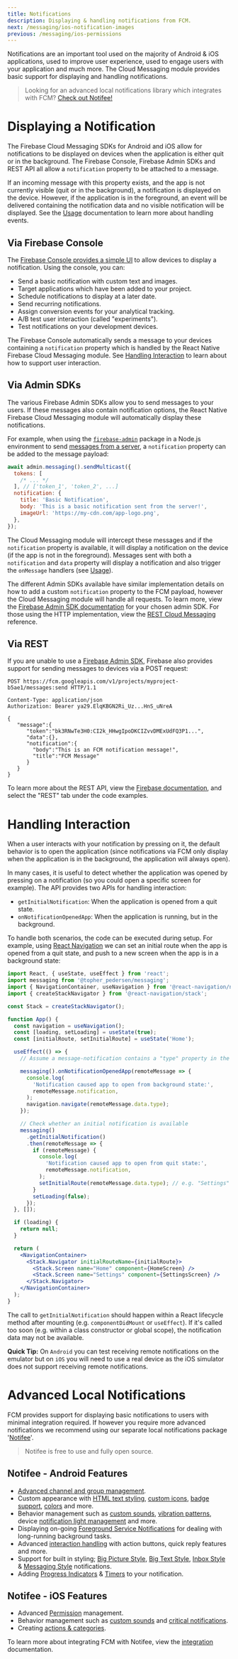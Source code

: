 ```yaml
---
title: Notifications
description: Displaying & handling notifications from FCM.
next: /messaging/ios-notification-images
previous: /messaging/ios-permissions
---
```


Notifications are an important tool used on the majority of Android & iOS applications, used to improve user
experience, used to engage users with your application and much more. The Cloud Messaging module provides basic support for
displaying and handling notifications.

> Looking for an advanced local notifications library which integrates with FCM? [Check out Notifee!](https://notifee.app)

# Displaying a Notification

The Firebase Cloud Messaging SDKs for Android and iOS allow for notifications to be displayed on devices when the application
is either quit or in the background. The Firebase Console, Firebase Admin SDKs and REST API all allow a `notification`
property to be attached to a message.

If an incoming message with this property exists, and the app is not currently visible (quit or in the background),
a notification is displayed on the device. However, if the application is in the foreground, an event will be delivered
containing the notification data and no visible notification will be displayed. See the [Usage](/messaging/usage) documentation
to learn more about handling events.

## Via Firebase Console

The [Firebase Console provides a simple UI](https://console.firebase.google.com/project/_/notification) to allow devices
to display a notification. Using the console, you can:

- Send a basic notification with custom text and images.
- Target applications which have been added to your project.
- Schedule notifications to display at a later date.
- Send recurring notifications.
- Assign conversion events for your analytical tracking.
- A/B test user interaction (called "experiments").
- Test notifications on your development devices.

The Firebase Console automatically sends a message to your devices containing a `notification` property which is handled
by the React Native Firebase Cloud Messaging module. See [Handling Interaction](#handling-interaction) to learn about how
to support user interaction.

## Via Admin SDKs

The various Firebase Admin SDKs allow you to send messages to your users. If these messages also contain notification
options, the React Native Firebase Cloud Messaging module will automatically display these notifications.

For example, when using the [`firebase-admin`](https://www.npmjs.com/package/firebase-admin) package in a Node.js environment
to send [messages from a server](/messaging/server-integration), a `notification` property can be added to the message payload:

```js
await admin.messaging().sendMulticast({
  tokens: [
    /* ... */
  ], // ['token_1', 'token_2', ...]
  notification: {
    title: 'Basic Notification',
    body: 'This is a basic notification sent from the server!',
    imageUrl: 'https://my-cdn.com/app-logo.png',
  },
});
```

The Cloud Messaging module will intercept these messages and if the `notification` property is available, it will display
a notification on the device (if the app is not in the foreground). Messages sent with both a `notification` and `data` property
will display a notification and also trigger the `onMessage` handlers (see [Usage](/messaging/usage)).

The different Admin SDKs available have similar implementation details on how to add a custom `notification` property to
the FCM payload, however the Cloud Messaging module will handle all requests. To learn more, view the
[Firebase Admin SDK documentation](https://firebase.google.com/docs/reference/admin) for your chosen admin SDK. For those using the
HTTP implementation, view the [REST Cloud Messaging](https://firebase.google.com/docs/reference/fcm/rest/v1/projects.messages)
reference.

## Via REST

If you are unable to use a [Firebase Admin SDK](https://firebase.google.com/docs/reference/admin), Firebase also provides
support for sending messages to devices via a POST request:

```HTTP
POST https://fcm.googleapis.com/v1/projects/myproject-b5ae1/messages:send HTTP/1.1

Content-Type: application/json
Authorization: Bearer ya29.ElqKBGN2Ri_Uz...HnS_uNreA

{
   "message":{
      "token":"bk3RNwTe3H0:CI2k_HHwgIpoDKCIZvvDMExUdFQ3P1...",
      "data":{},
      "notification":{
        "body":"This is an FCM notification message!",
        "title":"FCM Message"
      }
   }
}
```

To learn more about the REST API, view the [Firebase documentation](https://firebase.google.com/docs/cloud-messaging/send-message),
and select the "REST" tab under the code examples.

# Handling Interaction

When a user interacts with your notification by pressing on it, the default behavior is to open the application (since
notifications via FCM only display when the application is in the background, the application will always open).

In many cases, it is useful to detect whether the application was opened by pressing on a notification (so you
could open a specific screen for example). The API provides two APIs for handling interaction:

- `getInitialNotification`: When the application is opened from a quit state.
- `onNotificationOpenedApp`: When the application is running, but in the background.

To handle both scenarios, the code can be executed during setup. For example, using [React Navigation](https://reactnavigation.org/)
we can set an initial route when the app is opened from a quit state, and push to a new screen when the app is in a background state:

```jsx
import React, { useState, useEffect } from 'react';
import messaging from '@topher_pedersen/messaging';
import { NavigationContainer, useNavigation } from '@react-navigation/native';
import { createStackNavigator } from '@react-navigation/stack';

const Stack = createStackNavigator();

function App() {
  const navigation = useNavigation();
  const [loading, setLoading] = useState(true);
  const [initialRoute, setInitialRoute] = useState('Home');

  useEffect(() => {
    // Assume a message-notification contains a "type" property in the data payload of the screen to open

    messaging().onNotificationOpenedApp(remoteMessage => {
      console.log(
        'Notification caused app to open from background state:',
        remoteMessage.notification,
      );
      navigation.navigate(remoteMessage.data.type);
    });

    // Check whether an initial notification is available
    messaging()
      .getInitialNotification()
      .then(remoteMessage => {
        if (remoteMessage) {
          console.log(
            'Notification caused app to open from quit state:',
            remoteMessage.notification,
          );
          setInitialRoute(remoteMessage.data.type); // e.g. "Settings"
        }
        setLoading(false);
      });
  }, []);

  if (loading) {
    return null;
  }

  return (
    <NavigationContainer>
      <Stack.Navigator initialRouteName={initialRoute}>
        <Stack.Screen name="Home" component={HomeScreen} />
        <Stack.Screen name="Settings" component={SettingsScreen} />
      </Stack.Navigator>
    </NavigationContainer>
  );
}
```

The call to `getInitialNotification` should happen within a React lifecycle method after mounting (e.g. `componentDidMount` or `useEffect`).
If it's called too soon (e.g. within a class constructor or global scope), the notification data may not be available.

**Quick Tip:** On `Android` you can test receiving remote notifications on the emulator but on `iOS` you will need to use a real device as the iOS simulator does not support receiving remote notifications.

# Advanced Local Notifications

FCM provides support for displaying basic notifications to users with minimal integration required. If however you require
more advanced notifications we recommend using our separate local notifications package '[Notifee](https://notifee.app)'.

> Notifee is free to use and fully open source.

## Notifee - Android Features

- [Advanced channel and group management](https://notifee.app/react-native/docs/android/channels).
- Custom appearance with [HTML text styling](https://notifee.app/react-native/docs/android/appearance#text-styling), [custom icons](https://notifee.app/react-native/docs/android/appearance#icons), [badge support](https://notifee.app/react-native/docs/android/appearance#badges), [colors](https://notifee.app/react-native/docs/android/appearance#color) and more.
- Behavior management such as [custom sounds](https://notifee.app/react-native/docs/android/behaviour#sound), [vibration patterns](https://notifee.app/react-native/docs/android/behaviour#vibration), device [notification light management](https://notifee.app/react-native/docs/android/behaviour#lights) and more.
- Displaying on-going [Foreground Service Notifications](https://notifee.app/react-native/docs/android/foreground-service) for dealing with long-running background tasks.
- Advanced [interaction handling](https://notifee.app/react-native/docs/android/interaction) with action buttons, quick reply features and more.
- Support for built in styling; [Big Picture Style](https://notifee.app/react-native/docs/android/styles#big-picture), [Big Text Style](https://notifee.app/react-native/docs/android/styles#big-text), [Inbox Style](https://notifee.app/react-native/docs/android/styles#inbox) & [Messaging Style](https://notifee.app/react-native/docs/android/styles#messaging) notifications.
- Adding [Progress Indicators](https://notifee.app/react-native/docs/android/progress-indicators) & [Timers](https://notifee.app/react-native/docs/android/timers) to your notification.

## Notifee - iOS Features

- Advanced [Permission](https://notifee.app/react-native/docs/ios/permissions) management.
- Behavior management such as [custom sounds](https://notifee.app/react-native/docs/ios/behaviour#sound) and [critical notifications](https://notifee.app/react-native/docs/ios/behaviour#critical-notifications).
- Creating [actions & categories](https://notifee.app/react-native/docs/ios/categories).

To learn more about integrating FCM with Notifee, view the [integration](https://notifee.app/react-native/docs/integrations/fcm) documentation.
